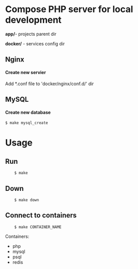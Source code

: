 # Compose PHP server for local development

**app/**- projects parent dir

**docker/** - services config dir

## Nginx

#### Create new servier
Add *.conf file to 'docker/nginx/conf.d/' dir

## MySQL

#### Create new database
    
    $ make mysql_create

# Usage

## Run

        $ make

## Down

        $ make down

## Connect to containers
    
        $ make CONTAINER_NAME


Containers:

- php
- mysql
- psql
- redis

